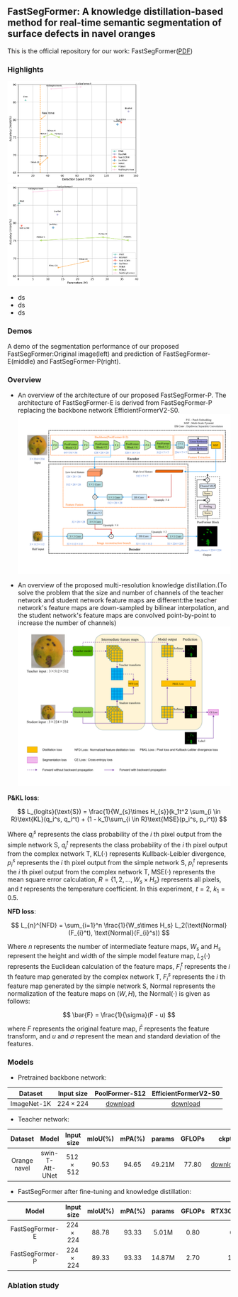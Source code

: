 ## FastSegFormer: A knowledge distillation-based method for real-time semantic segmentation of surface defects in navel oranges

This is the official repository for our work: FastSegFormer([PDF]())

### Highlights

<p float="center">
<img src="Images/fps_mIoU_figure.png" alt="Image 1" width="300"/>
<img src="Images/params_mIoU_figure.png" alt="Image 2" width="300"/>
</p>

* ds 
* ds 
* ds

### Demos

A demo of the segmentation performance of our proposed FastSegFormer:Original image(left) and prediction of FastSegFormer-E(middle) and
FastSegFormer-P(right).




### Overview

* An overview of the architecture of our proposed FastSegFormer-P. The architecture of FastSegFormer-E is derived from FastSegFormer-P
replacing the backbone network EfficientFormerV2-S0.
![](Images/model.png)

* An overview of the proposed multi-resolution knowledge distillation.(To solve the problem that the size and number of channels of the teacher network and student
network feature maps are different:the teacher network's feature maps are down-sampled by bilinear interpolation, and the student network's feature maps
 are convolved point-by-point to increase the number of channels)
![](Images/Knowledge%20Distillation.png)

**P&KL loss**:

$$
L_{logits}(\text{S}) = \frac{1}{W_{s}\times H_{s}}(k_1t^2 \sum_{i \in R}\text{KL}(q_i^s, q_i^t) + (1 - k_1)\sum_{i \in R}\text{MSE}(p_i^s, p_i^t))
$$

Where $q_{i}^s$ represents the class probability of the $i$ th pixel output from the simple network S, $q_{i}^t$ represents
the class probability of the $i$ th pixel output from the complex network T, $\text{KL}(\cdot)$ represents Kullback-Leibler
divergence, $p_{i}^s$ represents the $i$ th pixel output from the simple network S, $p_{i}^t$ represents the $i$ th pixel
output from the complex network T, $\text{MSE}(\cdot)$ represents the mean square error calculation, 
$R=\{1,2,..., W_s\times H_s\}$ represents all pixels, and $t$ represents the temperature coefficient. In this experiment, 
$t=2$, $k_1=0.5$.

**NFD loss**:

$$
L_{n}^{NFD} = \sum_{i=1}^n \frac{1}{W_s\times H_s} L_2(\text{Normal}(F_{i}^t), \text{Normal}(F_{i}^s))
$$

Where $n$ represents the number of intermediate feature maps, $W_s$ and $H_s$ represent the height and width of the simple model 
feature map, $L_2(\cdot)$ represents the Euclidean calculation of the feature maps, $F_{i}^t$ represents the $i$ th feature map generated
by the complex network T, $F_{i}^s$ represents the $i$ th feature map generated by the simple network S,
$\text{Normal}$ represents the normalization of the feature maps on $(W, H)$, the $\text{Normal}(\cdot)$ is given as follows:

$$
\bar{F} = \frac{1}{\sigma}(F - u)
$$

where $F$ represents the original feature map, $\bar{F}$ represents the feature transform, and 
$u$ and $\sigma$ represent the mean and standard deviation of the features.

### Models

* Pretrained backbone network:

|   Dataset    |    Input size    | PoolFormer-S12 | EfficientFormerV2-S0 |
|:------------:|:----------------:|:--------------:|:--------------------:|
| ImageNet-1K  | $224\times 224$  |  [download]()  |     [download]()     |

* Teacher network:

|   Dataset    |      Model      |   Input size    | mIoU(%) | mPA(%) | params | GFLOPs |     ckpt     |
|:------------:|:---------------:|:---------------:|:-------:|:------:|:------:|:------:|:------------:|
| Orange navel | swin-T-Att-UNet | $512\times 512$ |  90.53  | 94.65  | 49.21M | 77.80  | [download]() |

* FastSegFormer after fine-tuning and knowledge distillation:

|      Model       |    Input size    | mIoU(%) | mPA(%) | params | GFLOPs | RTX3060(FPS) | RTX3050Ti(FPS) |     ckpt     |
|:----------------:|:----------------:|:-------:|:------:|:------:|:------:|:------------:|:--------------:|:------------:|
| FastSegFormer-E  | $224\times 224$  |  88.78  | 93.33  | 5.01M  |  0.80  |      61      |       -        | [download]() |
| FastSegFormer-P  | $224\times 224$  |  89.33  | 93.33  | 14.87M |  2.70  |     104      |       -        | [download]() |

### Ablation study



